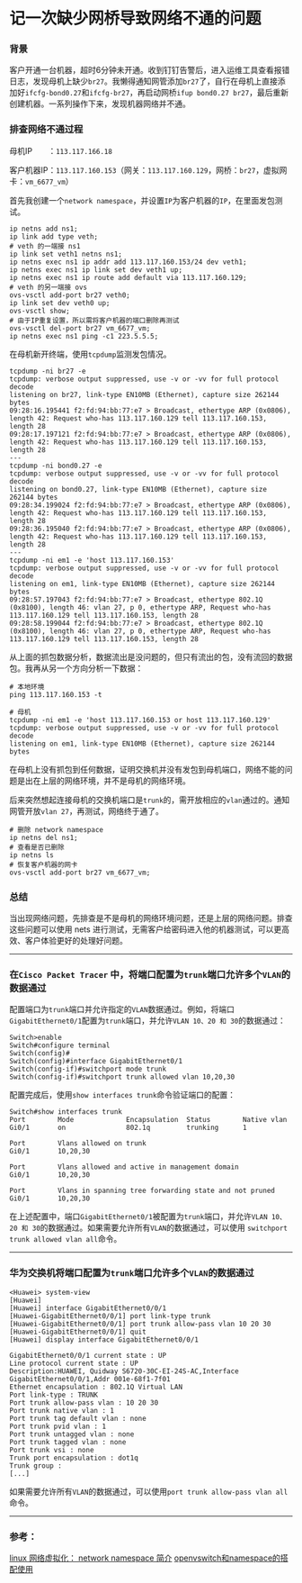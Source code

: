 # 记一次缺少网桥导致网络不通的问题

### 背景

客户开通一台机器，超时6分钟未开通。收到钉钉告警后，进入运维工具查看报错日志，发现母机上缺少`br27`。我懒得通知网管添加`br27`了，自行在母机上直接添加好`ifcfg-bond0.27`和`ifcfg-br27`，再启动网桥`ifup bond0.27 br27`，最后重新创建机器。一系列操作下来，发现机器网络并不通。

### 排查网络不通过程

母机IP　　：`113.117.166.18`

客户机器IP：`113.117.160.153`（网关：`113.117.160.129`，网桥：`br27`，虚拟网卡：`vm_6677_vm`）

首先我创建一个`network namespace`，并设置`IP`为客户机器的`IP`，在里面发包测试。

```shell
ip netns add ns1;
ip link add type veth;
# veth 的一端接 ns1
ip link set veth1 netns ns1;
ip netns exec ns1 ip addr add 113.117.160.153/24 dev veth1;
ip netns exec ns1 ip link set dev veth1 up;
ip netns exec ns1 ip route add default via 113.117.160.129;
# veth 的另一端接 ovs
ovs-vsctl add-port br27 veth0;
ip link set dev veth0 up;
ovs-vsctl show;
# 由于IP重复设置，所以需将客户机器的端口删除再测试
ovs-vsctl del-port br27 vm_6677_vm;
ip netns exec ns1 ping -c1 223.5.5.5;
```

在母机新开终端，使用`tcpdump`监测发包情况。

```shell
tcpdump -ni br27 -e
tcpdump: verbose output suppressed, use -v or -vv for full protocol decode
listening on br27, link-type EN10MB (Ethernet), capture size 262144 bytes
09:28:16.195441 f2:fd:94:bb:77:e7 > Broadcast, ethertype ARP (0x0806), length 42: Request who-has 113.117.160.129 tell 113.117.160.153, length 28
09:28:17.197121 f2:fd:94:bb:77:e7 > Broadcast, ethertype ARP (0x0806), length 42: Request who-has 113.117.160.129 tell 113.117.160.153, length 28
---
tcpdump -ni bond0.27 -e
tcpdump: verbose output suppressed, use -v or -vv for full protocol decode
listening on bond0.27, link-type EN10MB (Ethernet), capture size 262144 bytes
09:28:34.199024 f2:fd:94:bb:77:e7 > Broadcast, ethertype ARP (0x0806), length 42: Request who-has 113.117.160.129 tell 113.117.160.153, length 28
09:28:36.195040 f2:fd:94:bb:77:e7 > Broadcast, ethertype ARP (0x0806), length 42: Request who-has 113.117.160.129 tell 113.117.160.153, length 28
---
tcpdump -ni em1 -e 'host 113.117.160.153'
tcpdump: verbose output suppressed, use -v or -vv for full protocol decode
listening on em1, link-type EN10MB (Ethernet), capture size 262144 bytes
09:28:57.197043 f2:fd:94:bb:77:e7 > Broadcast, ethertype 802.1Q (0x8100), length 46: vlan 27, p 0, ethertype ARP, Request who-has 113.117.160.129 tell 113.117.160.153, length 28
09:28:58.199044 f2:fd:94:bb:77:e7 > Broadcast, ethertype 802.1Q (0x8100), length 46: vlan 27, p 0, ethertype ARP, Request who-has 113.117.160.129 tell 113.117.160.153, length 28
```

从上面的抓包数据分析，数据流出是没问题的，但只有流出的包，没有流回的数据包。我再从另一个方向分析一下数据：

```shell
# 本地环境
ping 113.117.160.153 -t
```

```shell
# 母机
tcpdump -ni em1 -e 'host 113.117.160.153 or host 113.117.160.129'
tcpdump: verbose output suppressed, use -v or -vv for full protocol decode
listening on em1, link-type EN10MB (Ethernet), capture size 262144 bytes
```

在母机上没有抓包到任何数据，证明交换机并没有发包到母机端口，网络不能的问题是出在上层的网络环境，并不是母机的网络环境。

后来突然想起连接母机的交换机端口是`trunk`的，需开放相应的`vlan`通过的。通知网管开放`vlan 27`，再测试，网络终于通了。

```shell
# 删除 network namespace 
ip netns del ns1;
# 查看是否已删除
ip netns ls
# 恢复客户机器的网卡
ovs-vsctl add-port br27 vm_6677_vm;
```

### 总结

当出现网络问题，先排查是不是母机的网络环境问题，还是上层的网络问题。排查这些问题可以使用 nets 进行测试，无需客户给密码进入他的机器测试，可以更高效、客户体验更好的处理好问题。



----------------

### 在`Cisco Packet Tracer` 中，将端口配置为`trunk`端口允许多个`VLAN`的数据通过

配置端口为`trunk`端口并允许指定的`VLAN`数据通过。例如，将端口`GigabitEthernet0/1`配置为`trunk`端口，并允许`VLAN 10、20 和 30`的数据通过：

```shell
Switch>enable
Switch#configure terminal
Switch(config)#
Switch(config)#interface GigabitEthernet0/1
Switch(config-if)#switchport mode trunk
Switch(config-if)#switchport trunk allowed vlan 10,20,30
```

配置完成后，使用`show interfaces trunk`命令验证端口的配置：

```shell
Switch#show interfaces trunk
Port        Mode             Encapsulation  Status        Native vlan
Gi0/1       on               802.1q         trunking      1

Port        Vlans allowed on trunk
Gi0/1       10,20,30

Port        Vlans allowed and active in management domain
Gi0/1       10,20,30

Port        Vlans in spanning tree forwarding state and not pruned
Gi0/1       10,20,30
```

在上述配置中，端口`GigabitEthernet0/1`被配置为`trunk`端口，并允许`VLAN 10、20 和 30`的数据通过。如果需要允许所有`VLAN`的数据通过，可以使用 `switchport trunk allowed vlan all`命令。


-----------------------

### 华为交换机将端口配置为`trunk`端口允许多个`VLAN`的数据通过

```shell
<Huawei> system-view
[Huawei] 
[Huawei] interface GigabitEthernet0/0/1
[Huawei-GigabitEthernet0/0/1] port link-type trunk
[Huawei-GigabitEthernet0/0/1] port trunk allow-pass vlan 10 20 30
[Huawei-GigabitEthernet0/0/1] quit
[Huawei] display interface GigabitEthernet0/0/1

GigabitEthernet0/0/1 current state : UP
Line protocol current state : UP
Description:HUAWEI, Quidway S6720-30C-EI-24S-AC,Interface GigabitEthernet0/0/1,Addr 001e-68f1-7f01
Ethernet encapsulation : 802.1Q Virtual LAN
Port link-type : TRUNK
Port trunk allow-pass vlan : 10 20 30
Port trunk native vlan : 1
Port trunk tag default vlan : none
Port trunk pvid vlan : 1
Port trunk untagged vlan : none
Port trunk tagged vlan : none
Port trunk vsi : none
Trunk port encapsulation : dot1q
Trunk group : 
[...]
```

如果需要允许所有`VLAN`的数据通过，可以使用`port trunk allow-pass vlan all`命令。


-------

### 参考：
[linux 网络虚拟化： network namespace 简介](https://cizixs.com/2017/02/10/network-virtualization-network-namespace/)
[openvswitch和namespace的搭配使用](https://www.jianshu.com/p/df3931c2ec8a)
